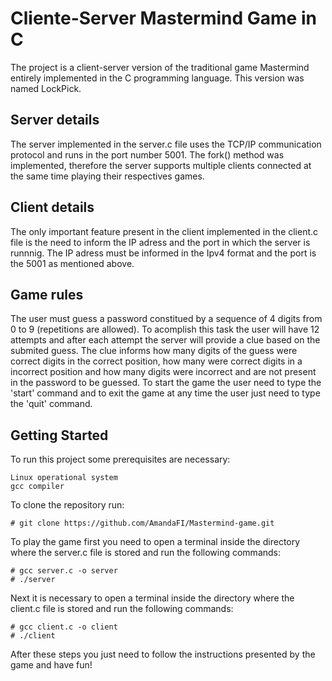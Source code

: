 # Cliente-Server Mastermind Game in C

The project is a client-server version of the traditional game Mastermind entirely implemented in the C programming language. This version was named LockPick.

## Server details

The server implemented in the server.c file uses the TCP/IP communication protocol and runs in the port number 5001. The fork() method was implemented, therefore the server supports multiple clients connected at the same time playing their respectives games.

## Client details

The only important feature present in the client implemented in the client.c file is the need to inform the IP adress and the port in which the server is runnnig. The IP adress must be informed in the Ipv4 format and the port is the 5001 as mentioned above.

## Game rules

The user must guess a password constitued by a sequence of 4 digits from 0 to 9 (repetitions are allowed). To acomplish this task the user will have 12 attempts and after each attempt the server will provide a clue based on the submited guess. The clue informs how many digits of the guess were correct digits in the correct position, how many were correct digits in a incorrect position and how many digits were incorrect and are not present in the password to be guessed. To start the game the user need to type the 'start' command and to exit the game at any time the user just need to type the 'quit' command.

## Getting Started

To run this project some prerequisites are necessary:

```
Linux operational system
gcc compiler
```
To clone the repository run:
```
# git clone https://github.com/AmandaFI/Mastermind-game.git
```

To play the game first you need to open a terminal inside the directory where the server.c file is stored and run the following commands:

```
# gcc server.c -o server
# ./server
```
Next it is necessary to open a terminal inside the directory where the client.c file is stored and run the following commands:

```
# gcc client.c -o client
# ./client
```
After these steps you just need to follow the instructions presented by the game and have fun!
